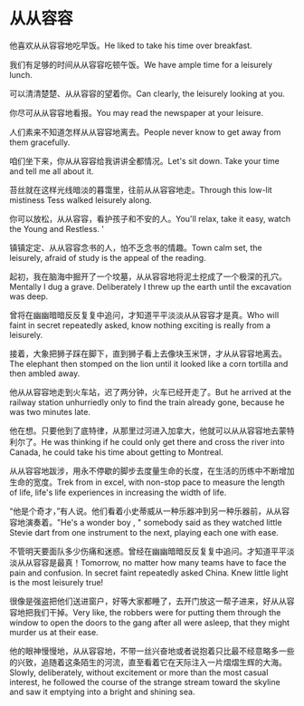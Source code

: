 # 从从容容

<p><span class="chinese">他喜欢从从容容地吃早饭。</span><span class="english">He liked to take his time over breakfast.</span></p>

<p><span class="chinese">我们有足够的时间从从容容吃顿午饭。</span><span class="english">We have ample time for a leisurely lunch.</span></p>

<p><span class="chinese">可以清清楚楚、从从容容的望着你。</span><span class="english">Can clearly, the leisurely looking at you.</span></p>

<p><span class="chinese">你尽可从从容容地看报。</span><span class="english">You may read the newspaper at your leisure.</span></p>

<p><span class="chinese">人们素来不知道怎样从从容容地离去。</span><span class="english">People never know to get away from them gracefully.</span></p>

<p><span class="chinese">咱们坐下来，你从从容容给我讲讲全都情况。</span><span class="english">Let's sit down. Take your time and tell me all about it.</span></p>

<p><span class="chinese">苔丝就在这样光线暗淡的暮霭里，往前从从容容地走。</span><span class="english">Through this low-lit mistiness Tess walked leisurely along.</span></p>

<p><span class="chinese">你可以放松，从从容容，看护孩子和不安的人。</span><span class="english">You'll relax, take it easy, watch the Young and Restless. '</span></p>

<p><span class="chinese">镇镇定定、从从容容念书的人，怕不乏念书的情趣。</span><span class="english">Town calm set, the leisurely, afraid of study is the appeal of the reading.</span></p>

<p><span class="chinese">起初，我在脑海中掘开了一个坟墓，从从容容地将泥土挖成了一个极深的孔穴。</span><span class="english">Mentally I dug a grave. Deliberately I threw up the earth until the excavation was deep.</span></p>

<p><span class="chinese">曾将在幽幽暗暗反反复复中追问，才知道平平淡淡从从容容才是真。</span><span class="english">Who will faint in secret repeatedly asked, know nothing exciting is really from a leisurely.</span></p>

<p><span class="chinese">接着，大象把狮子踩在脚下，直到狮子看上去像块玉米饼，才从从容容地离去。</span><span class="english">The elephant then stomped on the lion until it looked like a corn tortilla and then ambled away.</span></p>

<p><span class="chinese">他从从容容地走到火车站，迟了两分钟，火车已经开走了。</span><span class="english">But he arrived at the railway station unhurriedly only to find the train already gone, because he was two minutes late.</span></p>

<p><span class="chinese">他在想。只要他到了底特律，从那里过河进入加拿大，他就可以从从容容地去蒙特利尔了。</span><span class="english">He was thinking if he could only get there and cross the river into Canada, he could take his time about getting to Montreal.</span></p>

<p><span class="chinese">从从容容地跋涉，用永不停歇的脚步去度量生命的长度，在生活的历练中不断增加生命的宽度。</span><span class="english">Trek from in excel, with non-stop pace to measure the length of life, life's life experiences in increasing the width of life.</span></p>

<p><span class="chinese">“他是个奇才，”有人说。他们看着小史蒂威从一种乐器冲到另一种乐器前，从从容容地演奏着。</span><span class="english">"He's a wonder boy , " somebody said as they watched little Stevie dart from one instrument to the next, playing each one with ease.</span></p>

<p><span class="chinese">不管明天要面队多少伤痛和迷惑。曾经在幽幽暗暗反反复复中追问。才知道平平淡淡从从容容是最真！</span><span class="english">Tomorrow, no matter how many teams have to face the pain and confusion. In secret faint repeatedly asked China. Knew little light is the most leisurely true!</span></p>

<p><span class="chinese">很像是强盗把他们送进窗户，好等大家都睡了，去开门放这一帮子进来，好从从容容地把我们干掉。</span><span class="english">Very like, the robbers were for putting them through the window to open the doors to the gang after all were asleep, that they might murder us at their ease.</span></p>

<p><span class="chinese">他的眼神慢慢地，从从容容地，不带一丝兴奋地或者说抱着只比最不经意略多一些的兴致，追随着这条陌生的河流，直至看着它在天际注入一片熠熠生辉的大海。</span><span class="english">Slowly, deliberately, without excitement or more than the most casual interest, he followed the course of the strange stream toward the skyline and saw it emptying into a bright and shining sea.</span></p>

